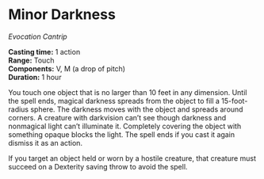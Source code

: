 # Minor Darkness

_Evocation Cantrip_

**Casting time:** 1 action  
**Range:** Touch  
**Components:** V, M (a drop of pitch)  
**Duration:** 1 hour  

You touch one object that is no larger than 10 feet in any dimension. Until the spell ends, magical darkness spreads from the object to fill a 15-foot-radius sphere. The darkness moves with the object and spreads around corners. A creature with darkvision can’t see though darkness and nonmagical light can’t illuminate it. Completely covering the object with something opaque blocks the light. The spell ends if you cast it again dismiss it as an action.

If you target an object held or worn by a hostile creature, that creature must succeed on a Dexterity saving throw to avoid the spell.